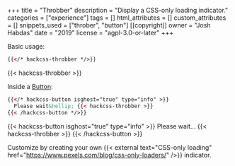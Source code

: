 +++
title = "Throbber"
description = "Display a CSS-only loading indicator."
categories = ["experience"]
tags = []
html_attributes = []
custom_attributes = []
snippets_used = ["throber", "button"]
[[copyright]]
  owner = "Josh Habdas"
  date = "2019"
  license = "agpl-3.0-or-later"
+++

Basic usage:

```html
{{</* hackcss-throbber */>}}
```

{{< hackcss-throbber >}}

Inside a [Button](../button):

```html
{{</* hackcss-button isghost="true" type="info" >}}
  Please wait&hellip; {{< hackcss-throbber >}}
{{< /hackcss-button */>}}
```

{{< hackcss-button isghost="true" type="info" >}}
  Please wait&hellip; {{< hackcss-throbber >}}
{{< /hackcss-button >}}

Customize by creating your own {{< external text="CSS-only loading" href="https://www.pexels.com/blog/css-only-loaders/" />}} indicator.
